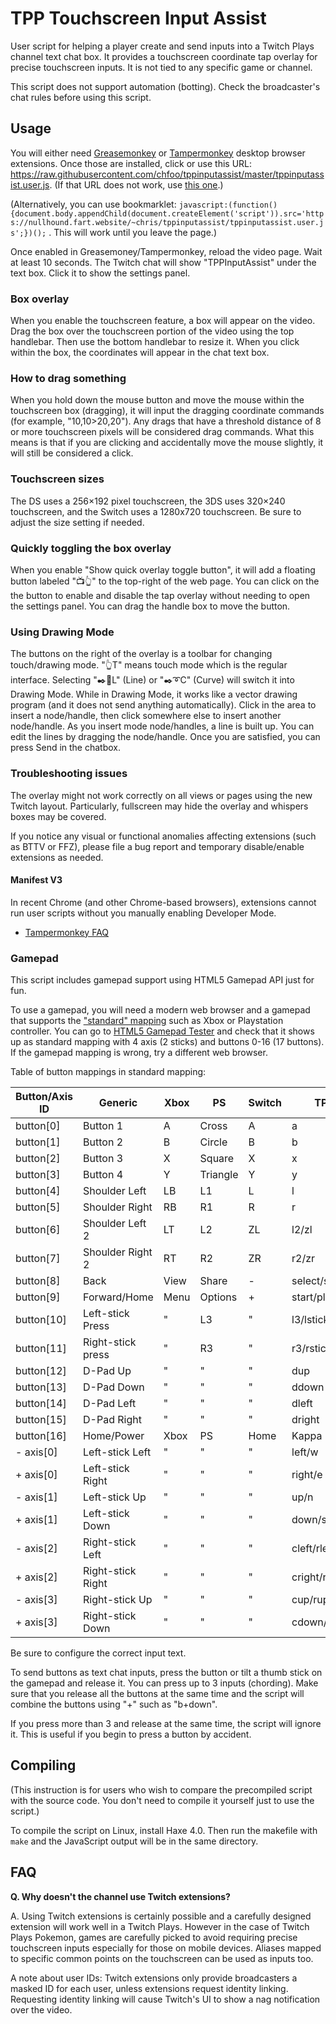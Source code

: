 # TPP Touchscreen Input Assist

User script for helping a player create and send inputs into a Twitch Plays channel text chat box. It provides a touchscreen coordinate tap overlay for precise touchscreen inputs. It is not tied to any specific game or channel.

This script does not support automation (botting). Check the broadcaster's chat rules before using this script.

## Usage

You will either need [Greasemonkey](https://addons.mozilla.org/firefox/addon/greasemonkey/) or [Tampermonkey](https://tampermonkey.net/) desktop browser extensions. Once those are installed, click or use this URL: https://raw.githubusercontent.com/chfoo/tppinputassist/master/tppinputassist.user.js. (If that URL does not work, use [this one](https://nullhound.fart.website/~chris/tppinputassist/tppinputassist.user.js).)

(Alternatively, you can use bookmarklet: `javascript:(function(){document.body.appendChild(document.createElement('script')).src='https://nullhound.fart.website/~chris/tppinputassist/tppinputassist.user.js';})();` . This will work until you leave the page.)

Once enabled in Greasemoney/Tampermonkey, reload the video page. Wait at least 10 seconds. The Twitch chat will show "TPPInputAssist" under the text box. Click it to show the settings panel.

### Box overlay

When you enable the touchscreen feature, a box will appear on the video. Drag the box over the touchscreen portion of the video using the top handlebar. Then use the bottom handlebar to resize it. When you click within the box, the coordinates will appear in the chat text box.

### How to drag something

When you hold down the mouse button and move the mouse within the touchscreen box (dragging), it will input the dragging coordinate commands (for example, "10,10>20,20"). Any drags that have a threshold distance of 8 or more touchscreen pixels will be considered drag commands. What this means is that if you are clicking and accidentally move the mouse slightly, it will still be considered a click.

### Touchscreen sizes

The DS uses a 256×192 pixel touchscreen, the 3DS uses 320×240 touchscreen, and the Switch uses a 1280x720 touchscreen. Be sure to adjust the size setting if needed.

### Quickly toggling the box overlay

When you enable "Show quick overlay toggle button", it will add a floating button labeled "📺👆" to the top-right of the web page. You can click on the the button to enable and disable the tap overlay without needing to open the settings panel. You can drag the handle box to move the button.

### Using Drawing Mode

The buttons on the right of the overlay is a toolbar for changing touch/drawing mode. "👆T" means touch mode which is the regular interface. Selecting "✒️📏L" (Line) or "✒️➰C" (Curve) will switch it into Drawing Mode. While in Drawing Mode, it works like a vector drawing program (and it does not send anything automatically). Click in the area to insert a node/handle, then click somewhere else to insert another node/handle. As you insert mode node/handles, a line is built up. You can edit the lines by dragging the node/handle. Once you are satisfied, you can press Send in the chatbox.

### Troubleshooting issues

The overlay might not work correctly on all views or pages using the new Twitch layout. Particularly, fullscreen may hide the overlay and whispers boxes may be covered.

If you notice any visual or functional anomalies affecting extensions (such as BTTV or FFZ), please file a bug report and temporary disable/enable extensions as needed.

#### Manifest V3

In recent Chrome (and other Chrome-based browsers), extensions cannot run user scripts without you manually enabling Developer Mode.

* [Tampermonkey FAQ](https://www.tampermonkey.net/faq.php#Q209)

### Gamepad

This script includes gamepad support using HTML5 Gamepad API just for fun.

To use a gamepad, you will need a modern web browser and a gamepad that supports the ["standard" mapping](https://w3c.github.io/gamepad/#remapping) such as Xbox or Playstation controller. You can go to [HTML5 Gamepad Tester](https://html5gamepad.com/) and check that it shows up as standard mapping with 4 axis (2 sticks) and buttons 0-16 (17 buttons). If the gamepad mapping is wrong, try a different web browser.

Table of button mappings in standard mapping:

| Button/Axis ID | Generic | Xbox | PS | Switch | TPP |
|----------------|---------|------|----|--------|-----|
| button[0] | Button 1 | A | Cross | A | a |
| button[1] | Button 2 | B | Circle | B | b |
| button[2] | Button 3 | X | Square | X  | x |
| button[3] | Button 4 | Y | Triangle | Y | y |
| button[4] | Shoulder Left | LB | L1 | L | l |
| button[5] | Shoulder Right | RB | R1 | R | r |
| button[6] | Shoulder Left 2 | LT | L2 | ZL | l2/zl |
| button[7] | Shoulder Right 2 | RT | R2 | ZR | r2/zr |
| button[8] | Back | View | Share | - | select/select |
| button[9] | Forward/Home | Menu | Options | + | start/plus |
| button[10] | Left-stick Press | " | L3 | " | l3/lstick |
| button[11] | Right-stick press | " | R3 | " | r3/rstick |
| button[12] | D-Pad Up | " | " | " | dup |
| button[13] | D-Pad Down | " | " | " | ddown |
| button[14] | D-Pad Left | " | " | " | dleft |
| button[15] | D-Pad Right | " | " | " | dright |
| button[16] | Home/Power | Xbox | PS | Home | Kappa |
| - axis[0] | Left-stick Left | " | " | " | left/w |
| + axis[0] | Left-stick Right | " | " | " | right/e |
| - axis[1] | Left-stick Up | " | " | " | up/n |
| + axis[1] | Left-stick Down | " | " | " | down/s |
| - axis[2] | Right-stick Left | " | " | " | cleft/rleft |
| + axis[2] | Right-stick Right | " | " | " | cright/rright |
| - axis[3] | Right-stick Up | " | " | " | cup/rup |
| + axis[3] | Right-stick Down | " | " | " | cdown/rdown |

Be sure to configure the correct input text.

To send buttons as text chat inputs, press the button or tilt a thumb stick on the gamepad and release it. You can press up to 3 inputs (chording). Make sure that you release all the buttons at the same time and the script will combine the buttons using "+" such as "b+down".

If you press more than 3 and release at the same time, the script will ignore it. This is useful if you begin to press a button by accident.

## Compiling

(This instruction is for users who wish to compare the precompiled script with the source code. You don't need to compile it yourself just to use the script.)

To compile the script on Linux, install Haxe 4.0. Then run the makefile with `make` and the JavaScript output will be in the same directory.

## FAQ

**Q. Why doesn't the channel use Twitch extensions?**

A. Using Twitch extensions is certainly possible and a carefully designed extension will work well in a Twitch Plays. However in the case of Twitch Plays Pokemon, games are carefully picked to avoid requiring precise touchscreen inputs especially for those on mobile devices. Aliases mapped to specific common points on the touchscreen can be used as inputs too.

A note about user IDs: Twitch extensions only provide broadcasters a masked ID for each user, unless extensions request identity linking. Requesting identity linking will cause Twitch's UI to show a nag notification over the video.
